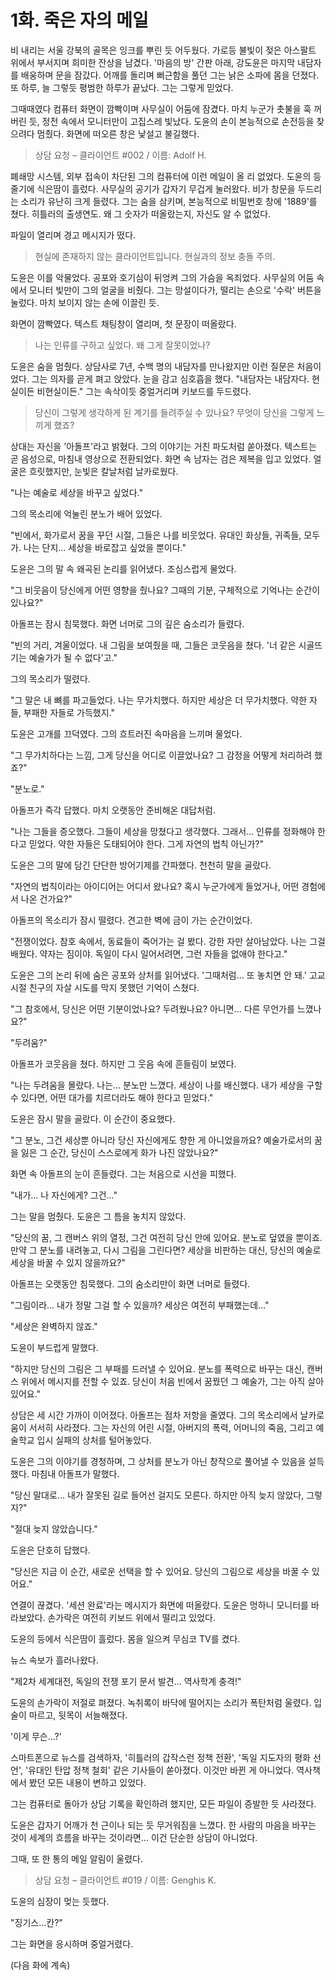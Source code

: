 # 1화. 죽은 자의 메일

비 내리는 서울 강북의 골목은 잉크를 뿌린 듯 어두웠다. 가로등 불빛이 젖은 아스팔트 위에서 부서지며 희미한 잔상을 남겼다. '마음의 방' 간판 아래, 강도윤은 마지막 내담자를 배웅하며 문을 잠갔다. 어깨를 돌리며 뻐근함을 풀던 그는 낡은 소파에 몸을 던졌다. 또 하루, 늘 그렇듯 평범한 하루가 끝났다. 그는 그렇게 믿었다.

그때때였다 컴퓨터 화면이 깜빡이며 사무실이 어둠에 잠겼다. 마치 누군가 촛불을 훅 꺼버린 듯, 정전 속에서 모니터만이 고집스레 빛났다. 도윤의 손이 본능적으로 손전등을 찾으려다 멈췄다. 화면에 떠오른 창은 낯설고 불길했다.

> 상담 요청 – 클라이언트 #002 / 이름: Adolf H.

폐쇄망 시스템, 외부 접속이 차단된 그의 컴퓨터에 이런 메일이 올 리 없었다. 도윤의 등줄기에 식은땀이 흘렀다. 사무실의 공기가 갑자기 무겁게 눌러왔다. 비가 창문을 두드리는 소리가 유난히 크게 들렸다. 그는 숨을 삼키며, 본능적으로 비밀번호 창에 '1889'를 쳤다. 히틀러의 출생연도. 왜 그 숫자가 떠올랐는지, 자신도 알 수 없었다.

파일이 열리며 경고 메시지가 떴다.

> 현실에 존재하지 않는 클라이언트입니다. 현실과의 정보 충돌 주의.

도윤은 이를 악물었다. 공포와 호기심이 뒤엉켜 그의 가슴을 옥죄었다. 사무실의 어둠 속에서 모니터 빛만이 그의 얼굴을 비췄다. 그는 망설이다가, 떨리는 손으로 '수락' 버튼을 눌렀다. 마치 보이지 않는 손에 이끌린 듯.

화면이 깜빡였다. 텍스트 채팅창이 열리며, 첫 문장이 떠올랐다.

> 나는 인류를 구하고 싶었다. 왜 그게 잘못이었나?

도윤은 숨을 멈췄다. 상담사로 7년, 수백 명의 내담자를 만나왔지만 이런 질문은 처음이었다. 그는 의자를 곧게 펴고 앉았다. 눈을 감고 심호흡을 했다. "내담자는 내담자다. 현실이든 비현실이든." 그는 속삭이듯 중얼거리며 키보드를 두드렸다.

> 당신이 그렇게 생각하게 된 계기를 들려주실 수 있나요? 무엇이 당신을 그렇게 느끼게 했죠?

상대는 자신을 '아돌프'라고 밝혔다. 그의 이야기는 거친 파도처럼 쏟아졌다. 텍스트는 곧 음성으로, 마침내 영상으로 전환되었다. 화면 속 남자는 검은 제복을 입고 있었다. 얼굴은 흐릿했지만, 눈빛은 칼날처럼 날카로웠다.

"나는 예술로 세상을 바꾸고 싶었다."

그의 목소리에 억눌린 분노가 배어 있었다.

"빈에서, 화가로서 꿈을 꾸던 시절, 그들은 나를 비웃었다. 유대인 화상들, 귀족들, 모두가. 나는 단지... 세상을 바로잡고 싶었을 뿐이다."

도윤은 그의 말 속 왜곡된 논리를 읽어냈다. 조심스럽게 물었다.

"그 비웃음이 당신에게 어떤 영향을 줬나요? 그때의 기분, 구체적으로 기억나는 순간이 있나요?"

아돌프는 잠시 침묵했다. 화면 너머로 그의 깊은 숨소리가 들렸다.

"빈의 거리, 겨울이었다. 내 그림을 보여줬을 때, 그들은 코웃음을 쳤다. '너 같은 시골뜨기는 예술가가 될 수 없다'고."

그의 목소리가 떨렸다.

"그 말은 내 뼈를 파고들었다. 나는 무가치했다. 하지만 세상은 더 무가치했다. 약한 자들, 부패한 자들로 가득했지."

도윤은 고개를 끄덕였다. 그의 흐트러진 속마음을 느끼며 물었다.

"그 무가치하다는 느낌, 그게 당신을 어디로 이끌었나요? 그 감정을 어떻게 처리하려 했죠?"

"분노로."

아돌프가 즉각 답했다. 마치 오랫동안 준비해온 대답처럼.

"나는 그들을 증오했다. 그들이 세상을 망쳤다고 생각했다. 그래서... 인류를 정화해야 한다고 믿었다. 약한 자들은 도태되어야 한다. 그게 자연의 법칙 아닌가?"

도윤은 그의 말에 담긴 단단한 방어기제를 간파했다. 천천히 말을 골랐다.

"자연의 법칙이라는 아이디어는 어디서 왔나요? 혹시 누군가에게 들었거나, 어떤 경험에서 나온 건가요?"

아돌프의 목소리가 잠시 떨렸다. 견고한 벽에 금이 가는 순간이었다.

"전쟁이었다. 참호 속에서, 동료들이 죽어가는 걸 봤다. 강한 자만 살아남았다. 나는 그걸 배웠다. 약자는 짐이야. 독일이 다시 일어서려면, 그런 자들을 없애야 한다고."

도윤은 그의 논리 뒤에 숨은 공포와 상처를 읽어냈다. '그때처럼... 또 놓치면 안 돼.' 고교 시절 친구의 자살 시도를 막지 못했던 기억이 스쳤다.

"그 참호에서, 당신은 어떤 기분이었나요? 두려웠나요? 아니면... 다른 무언가를 느꼈나요?"

"두려움?"

아돌프가 코웃음을 쳤다. 하지만 그 웃음 속에 흔들림이 보였다.

"나는 두려움을 몰랐다. 나는... 분노만 느꼈다. 세상이 나를 배신했다. 내가 세상을 구할 수 있다면, 어떤 대가를 치르더라도 해야 한다고 믿었다."

도윤은 잠시 말을 골랐다. 이 순간이 중요했다.

"그 분노, 그건 세상뿐 아니라 당신 자신에게도 향한 게 아니었을까요? 예술가로서의 꿈을 잃은 그 순간, 당신이 스스로에게 화가 나진 않았나요?"

화면 속 아돌프의 눈이 흔들렸다. 그는 처음으로 시선을 피했다.

"내가... 나 자신에게? 그건..."

그는 말을 멈췄다. 도윤은 그 틈을 놓치지 않았다.

"당신의 꿈, 그 캔버스 위의 열정, 그건 여전히 당신 안에 있어요. 분노로 덮였을 뿐이죠. 만약 그 분노를 내려놓고, 다시 그림을 그린다면? 세상을 비판하는 대신, 당신의 예술로 세상을 바꿀 수 있지 않을까요?"

아돌프는 오랫동안 침묵했다. 그의 숨소리만이 화면 너머로 들렸다.

"그림이라... 내가 정말 그걸 할 수 있을까? 세상은 여전히 부패했는데..."

"세상은 완벽하지 않죠."

도윤이 부드럽게 말했다.

"하지만 당신의 그림은 그 부패를 드러낼 수 있어요. 분노를 폭력으로 바꾸는 대신, 캔버스 위에서 메시지를 전할 수 있죠. 당신이 처음 빈에서 꿈꿨던 그 예술가, 그는 아직 살아있어요."

상담은 세 시간 가까이 이어졌다. 아돌프는 점차 저항을 줄였다. 그의 목소리에서 날카로움이 서서히 사라졌다. 그는 자신의 어린 시절, 아버지의 폭력, 어머니의 죽음, 그리고 예술학교 입시 실패의 상처를 털어놓았다.

도윤은 그의 이야기를 경청하며, 그 상처를 분노가 아닌 창작으로 풀어낼 수 있음을 설득했다. 마침내 아돌프가 말했다.

"당신 말대로... 내가 잘못된 길로 들어선 걸지도 모른다. 하지만 아직 늦지 않았다, 그렇지?"

"절대 늦지 않았습니다."

도윤은 단호히 답했다.

"당신은 지금 이 순간, 새로운 선택을 할 수 있어요. 당신의 그림으로 세상을 바꿀 수 있어요."

연결이 끊겼다. '세션 완료'라는 메시지가 화면에 떠올랐다. 도윤은 멍하니 모니터를 바라보았다. 손가락은 여전히 키보드 위에서 떨리고 있었다.

도윤의 등에서 식은땀이 흘렀다. 몸을 일으켜 무심코 TV를 켰다.

뉴스 속보가 흘러나왔다.

"제2차 세계대전, 독일의 전쟁 포기 문서 발견... 역사학계 충격!"

도윤의 손가락이 저절로 펴졌다. 녹취록이 바닥에 떨어지는 소리가 폭탄처럼 울렸다. 입술이 마르고, 뒷목이 서늘해졌다.

'이게 무슨...?'

스마트폰으로 뉴스를 검색하자, '히틀러의 갑작스런 정책 전환', '독일 지도자의 평화 선언', '유대인 탄압 정책 철회' 같은 기사들이 쏟아졌다. 이것만 바뀐 게 아니었다. 역사책에서 봤던 모든 내용이 변하고 있었다.

그는 컴퓨터로 돌아가 상담 기록을 확인하려 했지만, 모든 파일이 증발한 듯 사라졌다.

도윤은 갑자기 어깨가 천 근이나 되는 듯 무거워짐을 느꼈다. 한 사람의 마음을 바꾸는 것이 세계의 흐름을 바꾸는 것이라면... 이건 단순한 상담이 아니었다.

그때, 또 한 통의 메일 알림이 울렸다.

> 상담 요청 – 클라이언트 #019 / 이름: Genghis K.

도윤의 심장이 멎는 듯했다.

"징기스...칸?"

그는 화면을 응시하며 중얼거렸다.

(다음 화에 계속)
